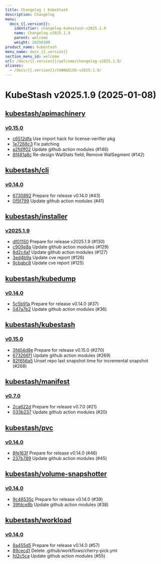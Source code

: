 ```yaml
---
title: Changelog | KubeStash
description: Changelog
menu:
  docs_{{.version}}:
    identifier: changelog-kubestash-v2025.1.9
    name: Changelog-v2025.1.9
    parent: welcome
    weight: 20250109
product_name: kubestash
menu_name: docs_{{.version}}
section_menu_id: welcome
url: /docs/{{.version}}/welcome/changelog-v2025.1.9/
aliases:
  - /docs/{{.version}}/CHANGELOG-v2025.1.9/
---
```


# KubeStash v2025.1.9 (2025-01-08)


## [kubestash/apimachinery](https://github.com/kubestash/apimachinery)

### [v0.15.0](https://github.com/kubestash/apimachinery/releases/tag/v0.15.0)

- [c6512dfa](https://github.com/kubestash/apimachinery/commit/c6512dfa) Use import hack for license-verifier pkg
- [1e7268c3](https://github.com/kubestash/apimachinery/commit/1e7268c3) Fix patching
- [a2fd1f02](https://github.com/kubestash/apimachinery/commit/a2fd1f02) Update github action modules (#146)
- [8f481a8c](https://github.com/kubestash/apimachinery/commit/8f481a8c) Re-design WalStats field; Remove WalSegment (#142)



## [kubestash/cli](https://github.com/kubestash/cli)

### [v0.14.0](https://github.com/kubestash/cli/releases/tag/v0.14.0)

- [6730892](https://github.com/kubestash/cli/commit/6730892) Prepare for release v0.14.0 (#43)
- [0f5f799](https://github.com/kubestash/cli/commit/0f5f799) Update github action modules (#41)



## [kubestash/installer](https://github.com/kubestash/installer)

### [v2025.1.9](https://github.com/kubestash/installer/releases/tag/v2025.1.9)

- [df01150](https://github.com/kubestash/installer/commit/df01150) Prepare for release v2025.1.9 (#130)
- [c909e8a](https://github.com/kubestash/installer/commit/c909e8a) Update github action modules (#129)
- [8d2c4af](https://github.com/kubestash/installer/commit/8d2c4af) Update github action modules (#127)
- [3ed4b9a](https://github.com/kubestash/installer/commit/3ed4b9a) Update cve report (#126)
- [9cbabc8](https://github.com/kubestash/installer/commit/9cbabc8) Update cve report (#125)



## [kubestash/kubedump](https://github.com/kubestash/kubedump)

### [v0.14.0](https://github.com/kubestash/kubedump/releases/tag/v0.14.0)

- [5c5b91a](https://github.com/kubestash/kubedump/commit/5c5b91a) Prepare for release v0.14.0 (#37)
- [047a7b2](https://github.com/kubestash/kubedump/commit/047a7b2) Update github action modules (#36)



## [kubestash/kubestash](https://github.com/kubestash/kubestash)

### [v0.15.0](https://github.com/kubestash/kubestash/releases/tag/v0.15.0)

- [3fd04d9e](https://github.com/kubestash/kubestash/commit/3fd04d9e) Prepare for release v0.15.0 (#270)
- [673266f1](https://github.com/kubestash/kubestash/commit/673266f1) Update github action modules (#269)
- [82f656a5](https://github.com/kubestash/kubestash/commit/82f656a5) Unset repo last snapshot time for incremental snapshot (#268)



## [kubestash/manifest](https://github.com/kubestash/manifest)

### [v0.7.0](https://github.com/kubestash/manifest/releases/tag/v0.7.0)

- [2ca622d](https://github.com/kubestash/manifest/commit/2ca622d) Prepare for release v0.7.0 (#21)
- [033b237](https://github.com/kubestash/manifest/commit/033b237) Update github action modules (#20)



## [kubestash/pvc](https://github.com/kubestash/pvc)

### [v0.14.0](https://github.com/kubestash/pvc/releases/tag/v0.14.0)

- [8fe163f](https://github.com/kubestash/pvc/commit/8fe163f) Prepare for release v0.14.0 (#46)
- [237b789](https://github.com/kubestash/pvc/commit/237b789) Update github action modules (#45)



## [kubestash/volume-snapshotter](https://github.com/kubestash/volume-snapshotter)

### [v0.14.0](https://github.com/kubestash/volume-snapshotter/releases/tag/v0.14.0)

- [9c48535c](https://github.com/kubestash/volume-snapshotter/commit/9c48535c) Prepare for release v0.14.0 (#39)
- [39fdce8b](https://github.com/kubestash/volume-snapshotter/commit/39fdce8b) Update github action modules (#38)



## [kubestash/workload](https://github.com/kubestash/workload)

### [v0.14.0](https://github.com/kubestash/workload/releases/tag/v0.14.0)

- [8a455d5](https://github.com/kubestash/workload/commit/8a455d5) Prepare for release v0.14.0 (#57)
- [89cecd1](https://github.com/kubestash/workload/commit/89cecd1) Delete .github/workflows/cherry-pick.yml
- [fd2c5ca](https://github.com/kubestash/workload/commit/fd2c5ca) Update github action modules (#55)




